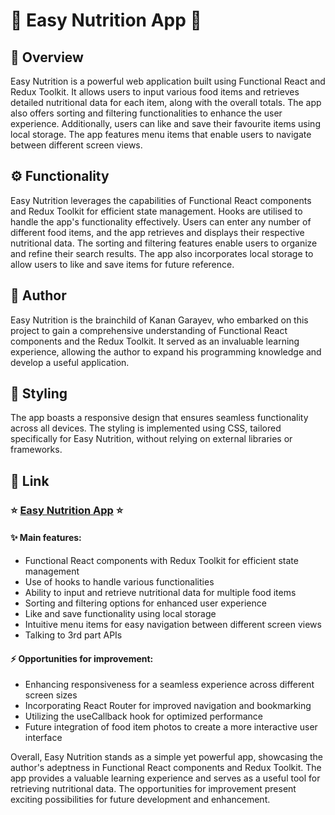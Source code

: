 # :broccoli: Easy Nutrition App :apple:

## :book: Overview

Easy Nutrition is a powerful web application built using Functional React and Redux Toolkit. It allows users to input various food items and retrieves detailed nutritional data for each item, along with the overall totals. The app also offers sorting and filtering functionalities to enhance the user experience. Additionally, users can like and save their favourite items using local storage. The app features menu items that enable users to navigate between different screen views.

## :gear: Functionality

Easy Nutrition leverages the capabilities of Functional React components and Redux Toolkit for efficient state management. Hooks are utilised to handle the app's functionality effectively. Users can enter any number of different food items, and the app retrieves and displays their respective nutritional data. The sorting and filtering features enable users to organize and refine their search results. The app also incorporates local storage to allow users to like and save items for future reference.

## :bust_in_silhouette: Author

Easy Nutrition is the brainchild of Kanan Garayev, who embarked on this project to gain a comprehensive understanding of Functional React components and the Redux Toolkit. It served as an invaluable learning experience, allowing the author to expand his programming knowledge and develop a useful application.

## :art: Styling

The app boasts a responsive design that ensures seamless functionality across all devices. The styling is implemented using CSS, tailored specifically for Easy Nutrition, without relying on external libraries or frameworks.

## :link: Link

### :star: [Easy Nutrition App](https://easy-nutrition.netlify.app/) :star:

#### :sparkles: Main features:

- Functional React components with Redux Toolkit for efficient state management
- Use of hooks to handle various functionalities
- Ability to input and retrieve nutritional data for multiple food items
- Sorting and filtering options for enhanced user experience
- Like and save functionality using local storage
- Intuitive menu items for easy navigation between different screen views
- Talking to 3rd part APIs

#### :zap: Opportunities for improvement:

- Enhancing responsiveness for a seamless experience across different screen sizes
- Incorporating React Router for improved navigation and bookmarking
- Utilizing the useCallback hook for optimized performance
- Future integration of food item photos to create a more interactive user interface

Overall, Easy Nutrition stands as a simple yet powerful app, showcasing the author's adeptness in Functional React components and Redux Toolkit. The app provides a valuable learning experience and serves as a useful tool for retrieving nutritional data. The opportunities for improvement present exciting possibilities for future development and enhancement.
